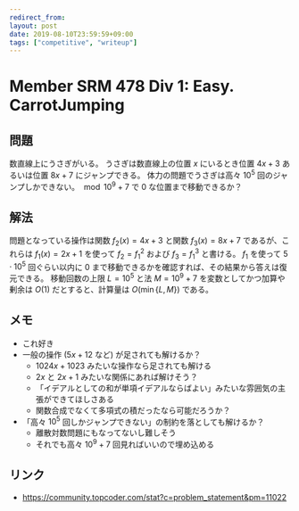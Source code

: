 ```yaml
---
redirect_from:
layout: post
date: 2019-08-10T23:59:59+09:00
tags: ["competitive", "writeup"]
---
```


# Member SRM 478 Div 1: Easy. CarrotJumping

## 問題

数直線上にうさぎがいる。
うさぎは数直線上の位置 $x$ にいるとき位置 $4x + 3$ あるいは位置 $8x + 7$ にジャンプできる。
体力の問題でうさぎは高々 $10^5$ 回のジャンプしかできない。
$\bmod 10^9 + 7$ で $0$ な位置まで移動できるか？

## 解法

問題となっている操作は関数 $f_2(x) = 4x + 3$ と関数 $f_3(x) = 8x + 7$ であるが、これらは $f_1(x) = 2x + 1$ を使って $f_2 = f_1^2$ および $f_3 = f_1^3$ と書ける。
$f_1$ を使って $5 \cdot 10^5$ 回ぐらい以内に $0$ まで移動できるかを確認すれば、その結果から答えは復元できる。
移動回数の上限 $L = 10^5$ と法 $M = 10^9+7$ を変数としてかつ加算や剰余は $O(1)$ だとすると、計算量は $O(\min \{ L, M \})$ である。

## メモ

-   これ好き
-   一般の操作 ($5x + 12$ など) が足されても解けるか？
    -   $1024x + 1023$ みたいな操作なら足されても解ける
    -   $2x$ と $2x + 1$ みたいな関係にあれば解けそう？
    -   「イデアルとしての和が単項イデアルならばよい」みたいな雰囲気の主張ができてほしさある
    -   関数合成でなくて多項式の積だったなら可能だろうか？
-   「高々 $10^5$ 回しかジャンプできない」の制約を落としても解けるか？
    -    離散対数問題にもなってないし難しそう
    -    それでも高々 $10^9+7$ 回見ればいいので埋め込める

## リンク

-   <https://community.topcoder.com/stat?c=problem_statement&pm=11022>
